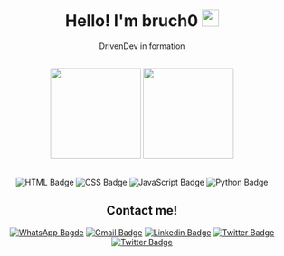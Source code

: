 <h1 align="center">Hello! I'm bruch0 <img src="https://emojis.slackmojis.com/emojis/images/1531849430/4246/blob-sunglasses.gif?1531849430" width="30"/></h1>

<div align="center">
  
  [comment]: <> (<h3>Portfólio: <a href="https://www.pedrorivaldo.me" target="_blank">pedrorivaldo.me</a></h3>)
  
  <p>DrivenDev in formation</p>

</div>

<br>

<div align="center">

  <img height="160em" src="https://github-readme-stats.vercel.app/api?username=bruch0&show_icons=true&theme=tokyonight&include_all_commits=true&count_private=true"/>
  <img height="160Em" src="https://github-readme-stats.vercel.app/api/top-langs/?username=bruch0&layout=compact&langs_count=16&theme=tokyonight"/>

</div>

<br>

<div align="center">
  
  ![HTML Badge](https://img.shields.io/badge/HTML-239120?style=for-the-badge&logo=html5&logoColor=white)
  ![CSS Badge](https://img.shields.io/badge/CSS-239120?&style=for-the-badge&logo=css3&logoColor=white)
  ![JavaScript Badge](https://img.shields.io/badge/JavaScript-F7DF1E?style=for-the-badge&logo=javascript&logoColor=black)
  ![Python Badge](https://img.shields.io/badge/Python-FFD43B?style=for-the-badge&logo=python&logoColor=darkgreen)
  
  ## Contact me!
  
  [![WhatsApp Bagde](https://img.shields.io/badge/WhatsApp-25D366?style=for-the-badge&logo=whatsapp&logoColor=white)](https://wa.me/554898421748)
  [![Gmail Badge](https://img.shields.io/badge/Gmail-D14836?style=for-the-badge&logo=gmail&logoColor=white)](mailto:lucas.bruch0@gmail.com)
  [![Linkedin Badge](https://img.shields.io/badge/LinkedIn-0077B5?style=for-the-badge&logo=linkedin&logoColor=white)](https://www.linkedin.com/in/lucas-bruch)
  [![Twitter Badge](https://img.shields.io/badge/Twitter-1DA1F2?style=for-the-badge&logo=twitter&logoColor=white)](https://twitter.com/Lucas_brucho)
  [![Twitter Badge](https://img.shields.io/badge/Instagram-E4405F?style=for-the-badge&logo=instagram&logoColor=white)](https://www.instagram.com/lucas_brucho/)
  
</div>
